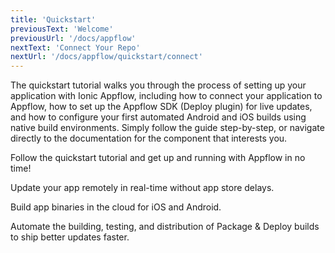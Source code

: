 ```yaml
---
title: 'Quickstart'
previousText: 'Welcome'
previousUrl: '/docs/appflow'
nextText: 'Connect Your Repo'
nextUrl: '/docs/appflow/quickstart/connect'
---
```


The quickstart tutorial walks you through the process of setting up your application with Ionic Appflow, including how to connect your application to Appflow, how to set up the Appflow SDK (Deploy plugin) for live updates, and how to configure your first automated Android and iOS builds using native build environments. Simply follow the guide step-by-step, or navigate directly to the documentation for the component that interests you.

<docs-cards> <docs-card header="Start the Tutorial" href="/docs/appflow/quickstart/connect" icon="/docs/assets/icons/guide-quickstart-icon.png"> 

Follow the quickstart tutorial and get up and running with Appflow in no time!</docs-card>

<docs-card header="Deploy Docs" href="/docs/appflow/deploy/intro" icon="/docs/assets/icons/guide-deploy-icon.png"> 

Update your app remotely in real-time without app store delays.</docs-card>

<docs-card header="Package Docs" href="/docs/appflow/package/intro" icon="/docs/assets/icons/guide-package-icon.png"> 

Build app binaries in the cloud for iOS and Android.</docs-card>

<docs-card header="Automation Docs" href="/docs/appflow/automation/intro" icon="/docs/assets/icons/guide-automate-icon.png"> 

Automate the building, testing, and distribution of Package & Deploy builds to ship better updates faster.</docs-card> </docs-cards>